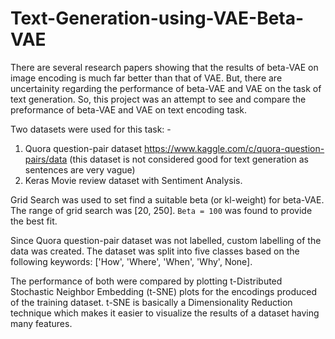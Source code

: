 # Text-Generation-using-VAE-Beta-VAE

There are several research papers showing that the results of beta-VAE on image encoding is much far better than that of VAE. But, there are uncertainity regarding the performance of beta-VAE and VAE on the task of text generation.
So, this project was an attempt to see and compare the preformance of beta-VAE and VAE on text encoding task.

Two datasets were used for this task: -
  1) Quora question-pair dataset https://www.kaggle.com/c/quora-question-pairs/data (this dataset is not considered good for text generation as sentences are very vague)
  2) Keras Movie review dataset with Sentiment Analysis.

Grid Search was used to set find a suitable beta (or kl-weight) for beta-VAE. The range of grid search was \[20, 250\]. `Beta = 100` was found to provide the best fit.

Since Quora question-pair dataset was not labelled, custom labelling of the data was created. The dataset was split into five classes based on the following keywords: \['How', 'Where', 'When', 'Why', None\].

The performance of both were compared by plotting t-Distributed Stochastic Neighbor Embedding (t-SNE) plots for the encodings produced of the training dataset. t-SNE is basically a Dimensionality Reduction technique which makes it easier to visualize the results of a dataset having many features. 

